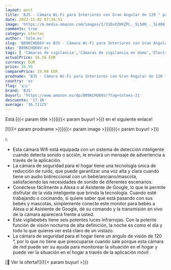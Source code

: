 ```yaml
---
layout: post
title: 'BJS - Cámara Wi-Fi para Interiores con Gran Angular de 120 ° para la habitación del bebé / hogar  cámara de vigilancia con visión Nocturna  Monitor para bebés con detección de Movimiento'
date: 2022-11-02 07:34:51
image: 'https://m.media-amazon.com/images/I/31DxXZHXZPL._SL500_._SL400_.jpg'
comments: true
category: ofertas
author: 'tole.es'
slug: 'B09KCHQ66V-es BJS - Cámara Wi-Fi para Interiores con Gran Angular de 120...'
sku: 'B09KCHQ66V-es'
tags: [ 'Cámaras de vigilancia','Cámaras de vigilancia en domo','Electrónica','Fotografía y videocámaras','bebé','bebés','bjs','🇪🇸', ]
actualPrice: 16.56 EUR
currency: EUR
price: 16.56
comparePrice: 19.99 EUR
prodname: 'BJS - Cámara Wi-Fi para Interiores con Gran Angular de 120 ° para la habitación del bebé / hogar  cámara de vigilancia con visión Nocturna  Monitor para bebés con detección de Movimiento'
country: 'es'
flag: '🇪🇸'
brand: 'BJS'
buyurl: 'https://www.amazon.es/dp/B09KCHQ66V/?tag=tolees-21'
descuento: '17.16'
average: '16.72125'
---
```


Está [{{< param title >}}]({{< param buyurl >}}) en el siguiente enlace!

[![{{< param prodname >}}]({{< param image >}})]({{< param buyurl >}})

ℹ️:

- Esta cámara Wifi está equipada con un sistema de detección inteligente cuando detecta sonido o acción, le enviará un mensaje de advertencia a través de la aplicación.
- La cámara de seguridad para el hogar tiene una tecnología única de reducción de ruido, que puede garantizar una voz alta y clara cuando tiene un audio bidireccional con un bebé/anciano/mascota, satisfaciendo las necesidades de sonido de diferentes escenarios.
- Conéctese fácilmente a Alexa o al Asistente de Google, lo que le permite disfrutar de la vida inteligente que brinda la tecnología. Cuando esté trabajando o cocinando, si quiere saber qué está pasando con sus bebés y mascotas, simplemente conecte este monitor para bebés a Alexa o al Asistente de Google, dé su comando y la transmisión en vivo de la cámara aparecerá frente a usted.
- Este vigilabebés tiene seis potentes luces infrarrojas. Con la potente función de visión nocturna de alta definición, la noche es como el día y todo lo que quieres ver está claro de un vistazo.
- La cámara de seguridad para el hogar tiene un ángulo de visión de 120 °, por lo que no tiene que preocuparse cuando sale porque esta cámara de red puede ser su ayuda para monitorear la situación en el hogar y puede ver la situación en el hogar a través de la aplicación móvil .

[🛒 Ver la oferta!!]({{< param buyurl >}})
